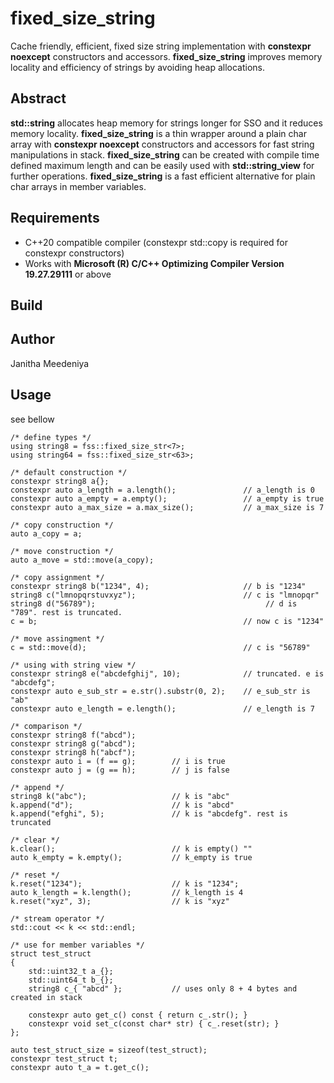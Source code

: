 # fixed_size_string
Cache friendly, efficient, fixed size string implementation with **constexpr noexcept** constructors and accessors. **fixed_size_string** improves memory locality and efficiency of strings by  avoiding heap allocations. 

## Abstract
**std::string** allocates heap memory for strings longer for SSO and it reduces memory locality. **fixed_size_string** is a thin wrapper around a plain char array with **constexpr noexcept** constructors and accessors for fast string manipulations in stack. **fixed_size_string** can be created with compile time defined maximum length and can be easily used with **std::string_view** for further operations. **fixed_size_string** is a fast efficient alternative for plain char arrays in member variables. 

## Requirements	
* C++20 compatible compiler (constexpr std::copy is required for constexpr constructors)
* Works with **Microsoft (R) C/C++ Optimizing Compiler Version 19.27.29111** or above 

## Build

## Author
Janitha Meedeniya

## Usage
see bellow

    /* define types */
    using string8 = fss::fixed_size_str<7>;
    using string64 = fss::fixed_size_str<63>;

    /* default construction */
    constexpr string8 a{};
    constexpr auto a_length = a.length();               // a_length is 0
    constexpr auto a_empty = a.empty();                 // a_empty is true
    constexpr auto a_max_size = a.max_size();           // a_max_size is 7

    /* copy construction */
    auto a_copy = a;

    /* move construction */
    auto a_move = std::move(a_copy);

    /* copy assignment */
    constexpr string8 b("1234", 4);                     // b is "1234"
    string8 c("lmnopqrstuvxyz");                        // c is "lmnopqr"
    string8 d("56789");                                      // d is "789". rest is truncated.
    c = b;                                              // now c is "1234"

    /* move assingment */
    c = std::move(d);                                   // c is "56789"

    /* using with string view */
    constexpr string8 e("abcdefghij", 10);              // truncated. e is "abcdefg";
    constexpr auto e_sub_str = e.str().substr(0, 2);    // e_sub_str is "ab"
    constexpr auto e_length = e.length();               // e_length is 7

    /* comparison */
    constexpr string8 f("abcd");
    constexpr string8 g("abcd");
    constexpr string8 h("abcf");
    constexpr auto i = (f == g);        // i is true 
    constexpr auto j = (g == h);        // j is false

    /* append */
    string8 k("abc");                   // k is "abc"
    k.append("d");                      // k is "abcd"
    k.append("efghi", 5);               // k is "abcdefg". rest is truncated

    /* clear */
    k.clear();                          // k is empty() ""
    auto k_empty = k.empty();           // k_empty is true

    /* reset */
    k.reset("1234");                    // k is "1234";
    auto k_length = k.length();         // k_length is 4
    k.reset("xyz", 3);                  // k is "xyz"

    /* stream operator */
    std::cout << k << std::endl;

    /* use for member variables */
    struct test_struct
    {
        std::uint32_t a_{};
        std::uint64_t b_{};
        string8 c_{ "abcd" };           // uses only 8 + 4 bytes and created in stack

        constexpr auto get_c() const { return c_.str(); }
        constexpr void set_c(const char* str) { c_.reset(str); }
    };

    auto test_struct_size = sizeof(test_struct);
    constexpr test_struct t;
    constexpr auto t_a = t.get_c();

